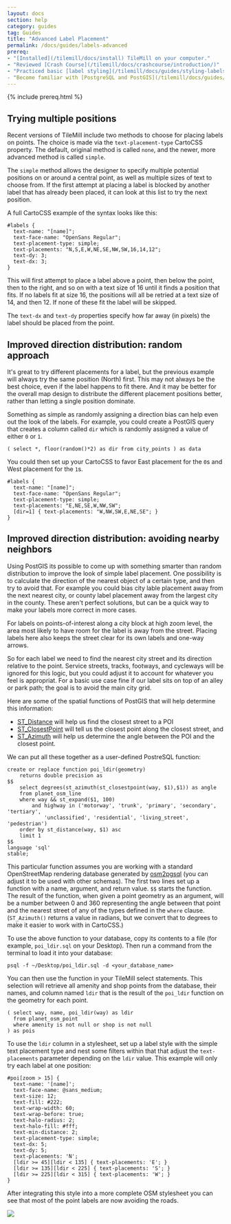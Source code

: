 ```yaml
---
layout: docs
section: help
category: guides
tag: Guides
title: "Advanced Label Placement"
permalink: /docs/guides/labels-advanced
prereq:
- "[Installed](/tilemill/docs/install) TileMill on your computer."
- "Reviewed [Crash Course](/tilemill/docs/crashcourse/introduction/)"
- "Practiced basic [label styling](/tilemill/docs/guides/styling-labels/)
- "Become familiar with [PostgreSQL and PostGIS](/tilemill/docs/guides/postgis-work)"
---
```


{% include prereq.html %}

## Trying multiple positions

Recent versions of TileMill include two methods to choose for placing labels on
points. The choice is made via the `text-placement-type` CartoCSS property. The
default, original method is called `none`, and the newer, more advanced method
is called `simple`. 

The `simple` method allows the designer to specify multiple potential positions
on or around a central point, as well as multiple sizes of text to choose from.
If the first attempt at placing a label is blocked by another label that has
already been placed, it can look at this list to try the next position.

A full CartoCSS example of the syntax looks like this:

    #labels {
      text-name: "[name]";
      text-face-name: "OpenSans Regular";
      text-placement-type: simple;
      text-placements: "N,S,E,W,NE,SE,NW,SW,16,14,12";
      text-dy: 3;
      text-dx: 3;
    }

This will first attempt to place a label above a point, then below the point,
then to the right, and so on with a text size of 16 until it finds a position
that fits. If no labels fit at size 16, the positions will all be retried at a
text size of 14, and then 12. If none of these fit the label will be skipped.

The `text-dx` and `text-dy` properties specify how far away (in pixels) the
label should be placed from the point.

## Improved direction distribution: random approach

It's great to try different placements for a label, but the previous example
will always try the same position (North) first. This may not always be the
best choice, even if the label happens to fit there. And it may be better for
the overall map design to distribute the different placement positions better,
rather than letting a single position dominate.

Something as simple as randomly assigning a direction bias can help even out
the look of the labels. For example, you could create a PostGIS query that
creates a column called `dir` which is randomly assigned a value of either `0`
or `1`.

    ( select *, floor(random()*2) as dir from city_points ) as data

You could then set up your CartoCSS to favor East placement for the `0`s and
West placement for the `1`s.

    #labels {
      text-name: "[name]";
      text-face-name: "OpenSans Regular";
      text-placement-type: simple;
      text-placements: "E,NE,SE,W,NW,SW";
      [dir=1] { text-placements: "W,NW,SW,E,NE,SE"; }
    }

## Improved direction distribution: avoiding nearby neighbors

Using PostGIS its possible to come up with something smarter than random
distribution to improve the look of simple label placement. One possibility is
to calculate the direction of the nearest object of a certain type, and then
try to avoid that. For example you could bias city lable placement away from
the next nearest city, or county label placement away from the largest city in
the county. These aren't perfect solutions, but can be a quick way to make your
labels more correct in more cases.

For labels on points-of-interest along a city block at high zoom level, the
area most likely to have room for the label is away from the street. Placing
labels here also keeps the street clear for its own labels and one-way arrows.

So for each label we need to find the nearest city street and its direction
relative to the point. Service streets, tracks, footways, and cycleways will be
ignored for this logic, but you could adjust it to account for whatever you
feel is appropriat. For a basic use case fine if our label sits on top of an
alley or park path; the goal is to avoid the main city grid.

Here are some of the spatial functions of PostGIS that will help determine this
information:

- [ST_Distance](http://www.postgis.org/docs/ST_Distance.html) will help us find
  the closest street to a POI
- [ST_ClosestPoint](http://www.postgis.org/docs/ST_ClosestPoint.html) will tell
  us the closest point along the closest street, and
- [ST_Azimuth](http://www.postgis.org/docs/ST_Azimuth.html) will help us
  determine the angle between the POI and the closest point.

We can put all these together as a user-defined PostreSQL function:

    create or replace function poi_ldir(geometry)
        returns double precision as
    $$
        select degrees(st_azimuth(st_closestpoint(way, $1),$1)) as angle
        from planet_osm_line
        where way && st_expand($1, 100)
            and highway in ('motorway', 'trunk', 'primary', 'secondary', 'tertiary',
                'unclassified', 'residential', 'living_street', 'pedestrian')
        order by st_distance(way, $1) asc
        limit 1
    $$
    language 'sql'
    stable;

This particular function assumes you are working with a standard OpenStreetMap
rendering database generated by
[osm2pgsql](http://wiki.openstreetmap.org/wiki/Osm2pgsql) (you can adjust it to
be used with other schemas). The first two lines set up a function with a
name, argument, and return value. `$$` starts the function. The result of the
function, when given a point geometry as an argument, will be a number between
0 and 360 representing the angle between that point and the nearest street of
any of the types defined in the `where` clause. (`ST_Azimuth()` returns a value
in radians, but we convert that to degrees to make it easier to work with in
CartoCSS.)

To use the above function to your database, copy its contents to a file (for
example, `poi_ldir.sql` on your Desktop). Then run a command from the terminal
to load it into your database:

    psql -f ~/Desktop/poi_ldir.sql -d <your_database_name>

You can then use the function in your TileMill select statements. This
selection will retrieve all amenity and shop points from the database, their
names, and column named `ldir` that is the result of the `poi_ldir` function on
the geometry for each point.

    ( select way, name, poi_ldir(way) as ldir
      from planet_osm_point
      where amenity is not null or shop is not null
    ) as pois

To use the `ldir` column in a stylesheet, set up a label style with the simple
text placement type and nest some filters within that that adjust the
`text-placements` parameter depending on the `ldir` value. This example will
only try each label at one position:

    #poi[zoom > 15] {
      text-name: '[name]';
      text-face-name: @sans_medium;
      text-size: 12;
      text-fill: #222;
      text-wrap-width: 60;
      text-wrap-before: true;
      text-halo-radius: 2;
      text-halo-fill: #fff;
      text-min-distance: 2;
      text-placement-type: simple;
      text-dx: 5;
      text-dy: 5;
      text-placements: 'N';
      [ldir >= 45][ldir < 135] { text-placements: 'E'; }
      [ldir >= 135][ldir < 225] { text-placements: 'S'; }
      [ldir >= 225][ldir < 315] { text-placements: 'W'; }
    }

After integrating this style into a more complete OSM stylesheet you can see
that most of the point labels are now avoiding the roads.

![](/tilemill/assets/pages/labels-ldir.png)

